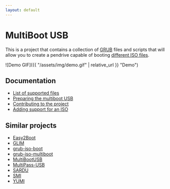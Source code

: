 ```yaml
---
layout: default
---
```


# MultiBoot USB

This is a project that contains a collection of [GRUB][] files and scripts that will allow you to create a pendrive capable of booting [different ISO files][isos].

![Demo GIF]({{ "/assets/img/demo.gif" | relative_url }} "Demo")


## Documentation

- [List of supported files][isos]
- [Preparing the multiboot USB][install]
- [Contributing to the project][contrib]
- [Adding support for an ISO][howto]


## Similar projects

- [Easy2Boot][]
- [GLIM][]
- [grub-iso-boot][]
- [grub-iso-multiboot][]
- [MultiBootUSB][]
- [MultiPass-USB][]
- [SARDU][]
- [SMI][]
- [YUMI][]


[isos]: isos.md
[install]: install.md
[contrib]: contrib.md
[howto]: howto.md
[easy2boot]: http://www.easy2boot.com/
[glim]: https://github.com/thias/glim
[grub]: https://www.gnu.org/software/grub/
[grub-iso-boot]: https://github.com/Jimmy-Z/grub-iso-boot
[grub-iso-multiboot]: https://github.com/mpolitzer/grub-iso-multiboot
[multibootusb]: http://multibootusb.org/
[multipass-usb]: https://github.com/Thermionix/multipass-usb
[sardu]: http://www.sarducd.it/
[smi]: https://github.com/kilbith/smi
[yumi]: https://www.pendrivelinux.com/yumi-multiboot-usb-creator/
